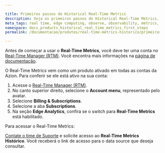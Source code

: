 ```yaml
---

title: Primeiros passos do Historical Real-Time Metrics
description: Veja os primeiros passos do Historical Real-Time Metrics.
meta_tags: real time, edge computing, observe, observability, metrics, data, events
namespace: docs_products_historical_real_time_metrics_first_steps
permalink: /documentacao/produtos/real-time-metrics-historico/primeiros-passos/

---
```


Antes de começar a usar o **Real-Time Metrics**, você deve ter uma conta no [Real-Time Manager (RTM)](https://manager.azion.com/). Você encontra mais informações na [página de documentação](/pt-br/documentacao/produtos/gestao-de-contas/criar-conta/).

O Real-Time Metrics vem como um produto ativado em todas as contas da Azion. Para conferir se ele está ativo na sua conta:

1. Acesse o [Real-Time Manager (RTM)](https://manager.azion.com/).
2. No canto superior direito, selecione o **Account menu**, representado pelo avatar.
3. Selecione **Billing & Subscriptions**.
4. Selecione a aba **Subscriptions**.
5. Na seção **Edge Analytics**, confira se o switch para **Real-Time Metrics** está habilitado.

Para acessar o Real-Time Metrics:

[Contate o time de Suporte](https://www.azion.com/pt-br/documentacao/servicos/suporte/#canais-de-atendimento) e solicite acesso ao **Real-Time Metrics Histórico**. Você receberá o link de acesso para o data source que deseja consultar.
